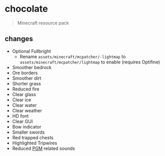 # chocolate
> Minecraft resource pack

## changes
- Optional Fullbright
  - Rename `assets/minecraft/mcpatcher/-lightmap` to `assets/minecraft/mcpatcher/lightmap` to enable (requires Optifine)
- Smoother bedrock
- Ore borders
- Smoother dirt
- Shorter grass
- Reduced fire
- Clear glass
- Clear ice
- Clear water
- Clear weather
- HD font
- Clear GUI
- Bow indicator
- Smaller swords
- Red trapped chests
- Highlighted Tripwires
- Reduced [PGM](https://github.com/pgmdev/pgm) related sounds